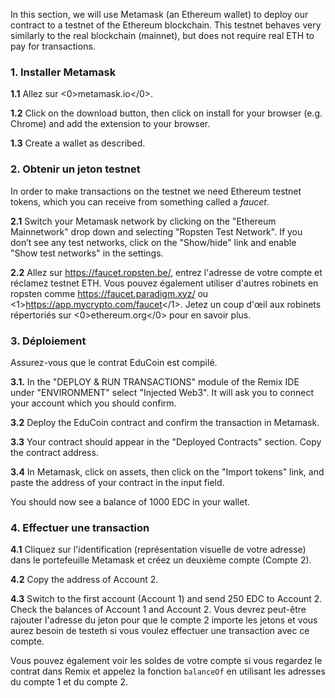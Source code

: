 In this section, we will use Metamask (an Ethereum wallet) to deploy our contract to a testnet of the Ethereum blockchain. This testnet behaves very similarly to the real blockchain (mainnet), but does not require real ETH to pay for transactions.

### 1. Installer Metamask

**1.1** Allez sur <0>metamask.io</0>.

**1.2** Click on the download button, then click on install for your browser (e.g. Chrome) and add the extension to your browser.

**1.3** Create a wallet as described.

### 2. Obtenir un jeton testnet

In order to make transactions on the testnet we need Ethereum testnet tokens, which you can receive from something called a _faucet_.

**2.1** Switch your Metamask network by clicking on the "Ethereum Mainnetwork" drop down and selecting "Ropsten Test Network". If you don’t see any test networks, click on the "Show/hide" link and enable "Show test networks" in the settings.

**2.2** Allez sur <a href="https://faucet.paradigm.xyz/" target="_blank">https://faucet.ropsten.be/</a>, entrez l'adresse de votre compte et réclamez testnet ETH. Vous pouvez également utiliser d'autres robinets en ropsten comme <a href="https://ethereum.org/en/developers/docs/networks/#testnet-faucets" target="_blank">https://faucet.paradigm.xyz/</a> ou <1>https://app.mycrypto.com/faucet</1>. Jetez un coup d'œil aux robinets répertoriés sur <0>ethereum.org</0> pour en savoir plus.

### 3. Déploiement

Assurez-vous que le contrat EduCoin est compilé.

**3.1.** In the "DEPLOY & RUN TRANSACTIONS" module of the Remix IDE under "ENVIRONMENT" select "Injected Web3". It will ask you to connect your account which you should confirm.

**3.2** Deploy the EduCoin contract and confirm the transaction in Metamask.

**3.3** Your contract should appear in the "Deployed Contracts" section. Copy the contract address.

**3.4** In Metamask, click on assets, then click on the "Import tokens" link, and paste the address of your contract in the input field.

You should now see a balance of 1000 EDC in your wallet.

### 4. Effectuer une transaction

**4.1** Cliquez sur l'identification (représentation visuelle de votre adresse) dans le portefeuille Metamask et créez un deuxième compte (Compte 2).

**4.2** Copy the address of Account 2.

**4.3** Switch to the first account (Account 1) and send 250 EDC to Account 2. Check the balances of Account 1 and Account 2. Vous devrez peut-être rajouter l'adresse du jeton pour que le compte 2 importe les jetons et vous aurez besoin de testeth si vous voulez effectuer une transaction avec ce compte.

Vous pouvez également voir les soldes de votre compte si vous regardez le contrat dans Remix et appelez la fonction `balanceOf` en utilisant les adresses du compte 1 et du compte 2.
